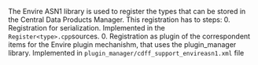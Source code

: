 The Envire ASN1 library is used to register the types that can be stored in the Central Data Products Manager. This registration has to steps: 
0. Registration for serialization. Implemented in the `Register<type>.cpp`sources.
0. Registration as plugin of the correspondent items for the Envire plugin mechanishm, that uses the plugin_manager library. Implemented in `plugin_manager/cdff_support_envireasn1.xml` file
